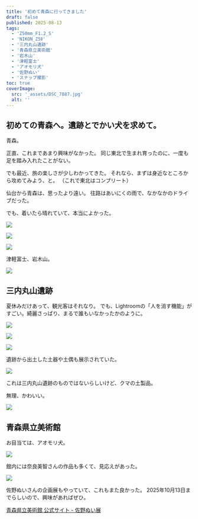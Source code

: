 ```yaml
---
title: '初めて青森に行ってきました'
draft: false
published: 2025-08-13
tags:
  - 'Z50mm_F1.2_S'
  - 'NIKON_Z5Ⅱ'
  - '三内丸山遺跡'
  - '青森県立美術館'
  - '岩木山'
  - '津軽富士'
  - 'アオモリ犬'
  - '佐野ぬい'
  - 'スナップ撮影'
toc: true
coverImage:
  src: '_assets/DSC_7887.jpg'
  alt: ''
---
```

## 初めての青森へ。遺跡とでかい犬を求めて。

青森。

正直、これまであまり興味がなかった。
同じ東北で生まれ育ったのに、一度も足を踏み入れたことがない。

でも最近、旅の楽しさが少しわかってきた。
それなら、まずは身近なところから攻めてみよう、と。
（これで東北はコンプリート）

仙台から青森は、思ったより遠い。
往路はあいにくの雨で、なかなかのドライブだった。

でも、着いたら晴れていて、本当によかった。

![](_assets/DSC_7886.jpg)

![](_assets/DSC_7890.jpg)

![](_assets/DSC_7891.jpg)

津軽富士、岩木山。

![](_assets/DSC_7889.jpg)

## 三内丸山遺跡

夏休みだけあって、観光客はそれなり。
でも、Lightroomの「人を消す機能」がすごい。綺麗さっぱり、まるで誰もいなかったかのように。

![](_assets/DSC_7895.jpg)

![](_assets/DSC_7900.jpg)

![](_assets/DSC_7907.jpg)

遺跡から出土した土器や土偶も展示されていた。

![](_assets/DSC_7914.jpg)

これは三内丸山遺跡のものではないらしいけど、クマの土製品。

無理、かわいい。

![](_assets/DSC_7920.jpg)

## 青森県立美術館

お目当ては、アオモリ犬。

![](_assets/DSC_7959.jpg)

館内には奈良美智さんの作品も多くて、見応えがあった。

![](_assets/DSC_7936.jpg)

佐野ぬいさんの企画展もやっていて、これもまた良かった。
2025年10月13日までらしいので、興味があればぜひ。

[青森県立美術館 公式サイト - 佐野ぬい展](https://www.aomori-museum.jp/schedule/16385/)
